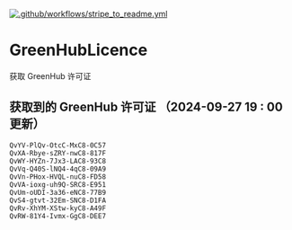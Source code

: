 [![.github/workflows/stripe_to_readme.yml](https://github.com/zjx-kimi/GreenHubLicence/actions/workflows/stripe_to_readme.yml/badge.svg)](https://github.com/zjx-kimi/GreenHubLicence/actions/workflows/stripe_to_readme.yml)
# GreenHubLicence
获取 GreenHub 许可证
## 获取到的 GreenHub 许可证 （2024-09-27 19 : 00 更新）
```
QvYV-PlQv-OtcC-MxC8-0C57
QvXA-Rbye-sZRY-nwC8-817F
QvWY-HYZn-7Jx3-LAC8-93C8
QvVq-Q40S-lNQ4-4qC8-09A9
QvVn-PHox-HVQL-nuC8-FD58
QvVA-ioxg-uh9Q-SRC8-E951
QvUm-oUDI-3a36-eNC8-77B9
QvS4-gtvt-32Em-SNC8-D1FA
QvRv-XhYM-XStw-kyC8-A49F
QvRW-81Y4-Ivmx-GgC8-DEE7
```
